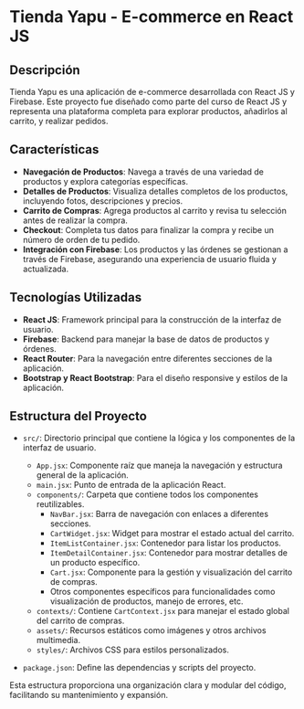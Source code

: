 # Tienda Yapu - E-commerce en React JS

## Descripción

Tienda Yapu es una aplicación de e-commerce desarrollada con React JS y Firebase. Este proyecto fue diseñado como parte del curso de React JS y representa una plataforma completa para explorar productos, añadirlos al carrito, y realizar pedidos.

## Características

- **Navegación de Productos**: Navega a través de una variedad de productos y explora categorías específicas.
- **Detalles de Productos**: Visualiza detalles completos de los productos, incluyendo fotos, descripciones y precios.
- **Carrito de Compras**: Agrega productos al carrito y revisa tu selección antes de realizar la compra.
- **Checkout**: Completa tus datos para finalizar la compra y recibe un número de orden de tu pedido.
- **Integración con Firebase**: Los productos y las órdenes se gestionan a través de Firebase, asegurando una experiencia de usuario fluida y actualizada.

## Tecnologías Utilizadas

- **React JS**: Framework principal para la construcción de la interfaz de usuario.
- **Firebase**: Backend para manejar la base de datos de productos y órdenes.
- **React Router**: Para la navegación entre diferentes secciones de la aplicación.
- **Bootstrap y React Bootstrap**: Para el diseño responsive y estilos de la aplicación.

## Estructura del Proyecto

- `src/`: Directorio principal que contiene la lógica y los componentes de la interfaz de usuario.
  - `App.jsx`: Componente raíz que maneja la navegación y estructura general de la aplicación.
  - `main.jsx`: Punto de entrada de la aplicación React.
  - `components/`: Carpeta que contiene todos los componentes reutilizables.
    - `NavBar.jsx`: Barra de navegación con enlaces a diferentes secciones.
    - `CartWidget.jsx`: Widget para mostrar el estado actual del carrito.
    - `ItemListContainer.jsx`: Contenedor para listar los productos.
    - `ItemDetailContainer.jsx`: Contenedor para mostrar detalles de un producto específico.
    - `Cart.jsx`: Componente para la gestión y visualización del carrito de compras.
    - Otros componentes específicos para funcionalidades como visualización de productos, manejo de errores, etc.
  - `contexts/`: Contiene `CartContext.jsx` para manejar el estado global del carrito de compras.
  - `assets/`: Recursos estáticos como imágenes y otros archivos multimedia.
  - `styles/`: Archivos CSS para estilos personalizados.

- `package.json`: Define las dependencias y scripts del proyecto.

Esta estructura proporciona una organización clara y modular del código, facilitando su mantenimiento y expansión.